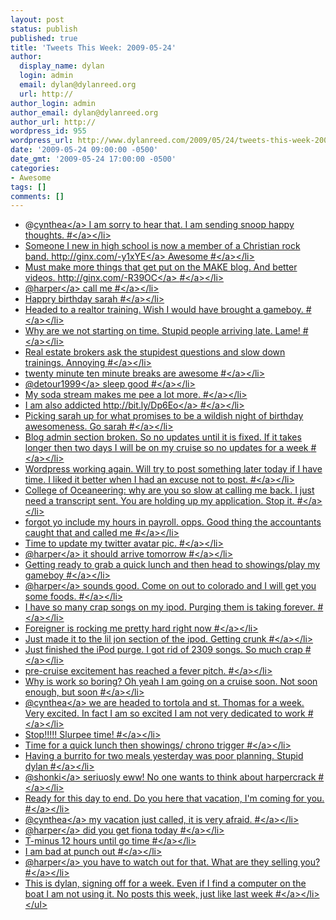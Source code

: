 ```yaml
---
layout: post
status: publish
published: true
title: 'Tweets This Week: 2009-05-24'
author:
  display_name: dylan
  login: admin
  email: dylan@dylanreed.org
  url: http://
author_login: admin
author_email: dylan@dylanreed.org
author_url: http://
wordpress_id: 955
wordpress_url: http://www.dylanreed.com/2009/05/24/tweets-this-week-2009-05-24/
date: '2009-05-24 09:00:00 -0500'
date_gmt: '2009-05-24 17:00:00 -0500'
categories:
- Awesome
tags: []
comments: []
---
```

<ul class="aktt_tweet_digest">
<li>@<a href="http:&#47;&#47;twitter.com&#47;cynthea">cynthea<&#47;a> I am sorry to hear that. I am sending snoop happy thoughts. <a href="http:&#47;&#47;twitter.com&#47;awesomeguy&#47;statuses&#47;1826716516">#<&#47;a><&#47;li>
<li>Someone I new in high school is now a member of a Christian rock band. <a href="http:&#47;&#47;ginx.com&#47;-y1xYE" rel="nofollow">http:&#47;&#47;ginx.com&#47;-y1xYE<&#47;a> Awesome <a href="http:&#47;&#47;twitter.com&#47;awesomeguy&#47;statuses&#47;1837184809">#<&#47;a><&#47;li>
<li>Must make more things that get put on the MAKE blog. And better videos. <a href="http:&#47;&#47;ginx.com&#47;-R39OC" rel="nofollow">http:&#47;&#47;ginx.com&#47;-R39OC<&#47;a> <a href="http:&#47;&#47;twitter.com&#47;awesomeguy&#47;statuses&#47;1839141985">#<&#47;a><&#47;li>
<li>@<a href="http:&#47;&#47;twitter.com&#47;harper">harper<&#47;a> call me <a href="http:&#47;&#47;twitter.com&#47;awesomeguy&#47;statuses&#47;1842748165">#<&#47;a><&#47;li>
<li>Happry birthday sarah <a href="http:&#47;&#47;twitter.com&#47;awesomeguy&#47;statuses&#47;1847261599">#<&#47;a><&#47;li>
<li>Headed to a realtor training. Wish I would have brought a gameboy. <a href="http:&#47;&#47;twitter.com&#47;awesomeguy&#47;statuses&#47;1847265785">#<&#47;a><&#47;li>
<li>Why are we not starting on time. Stupid people arriving late. Lame! <a href="http:&#47;&#47;twitter.com&#47;awesomeguy&#47;statuses&#47;1847410712">#<&#47;a><&#47;li>
<li>Real estate brokers ask the stupidest questions and slow down trainings. Annoying <a href="http:&#47;&#47;twitter.com&#47;awesomeguy&#47;statuses&#47;1848077760">#<&#47;a><&#47;li>
<li>twenty minute ten minute breaks are awesome <a href="http:&#47;&#47;twitter.com&#47;awesomeguy&#47;statuses&#47;1848249744">#<&#47;a><&#47;li>
<li>@<a href="http:&#47;&#47;twitter.com&#47;detour1999">detour1999<&#47;a> sleep good <a href="http:&#47;&#47;twitter.com&#47;awesomeguy&#47;statuses&#47;1849026892">#<&#47;a><&#47;li>
<li>My soda stream makes me pee a lot more. <a href="http:&#47;&#47;twitter.com&#47;awesomeguy&#47;statuses&#47;1849082572">#<&#47;a><&#47;li>
<li>I am also addicted <a href="http:&#47;&#47;bit.ly&#47;Dp6Eo" rel="nofollow">http:&#47;&#47;bit.ly&#47;Dp6Eo<&#47;a> <a href="http:&#47;&#47;twitter.com&#47;awesomeguy&#47;statuses&#47;1849609141">#<&#47;a><&#47;li>
<li>Picking sarah up for what promises to be a wildish night of birthday awesomeness. Go sarah <a href="http:&#47;&#47;twitter.com&#47;awesomeguy&#47;statuses&#47;1850953387">#<&#47;a><&#47;li>
<li>Blog admin section broken. So no updates until it is fixed. If it takes longer then two days I will be on my cruise so no updates for a week <a href="http:&#47;&#47;twitter.com&#47;awesomeguy&#47;statuses&#47;1859167947">#<&#47;a><&#47;li>
<li>Wordpress working again. Will try to post something later today if I have time. I liked it better when I had an excuse not to post. <a href="http:&#47;&#47;twitter.com&#47;awesomeguy&#47;statuses&#47;1859765427">#<&#47;a><&#47;li>
<li>College of Oceaneering: why are you so slow at calling me back. I just need a transcript sent. You are holding up my application. Stop it. <a href="http:&#47;&#47;twitter.com&#47;awesomeguy&#47;statuses&#47;1860151831">#<&#47;a><&#47;li>
<li>forgot yo include my hours in payroll. opps. Good thing the accountants caught that and called me <a href="http:&#47;&#47;twitter.com&#47;awesomeguy&#47;statuses&#47;1860287595">#<&#47;a><&#47;li>
<li>Time to update my twitter avatar pic. <a href="http:&#47;&#47;twitter.com&#47;awesomeguy&#47;statuses&#47;1860409106">#<&#47;a><&#47;li>
<li>@<a href="http:&#47;&#47;twitter.com&#47;harper">harper<&#47;a> it should arrive tomorrow <a href="http:&#47;&#47;twitter.com&#47;awesomeguy&#47;statuses&#47;1861482518">#<&#47;a><&#47;li>
<li>Getting ready to grab a quick lunch and then head to showings&#47;play my gameboy <a href="http:&#47;&#47;twitter.com&#47;awesomeguy&#47;statuses&#47;1862103367">#<&#47;a><&#47;li>
<li>@<a href="http:&#47;&#47;twitter.com&#47;harper">harper<&#47;a> sounds good. Come on out to colorado and I will get you some foods. <a href="http:&#47;&#47;twitter.com&#47;awesomeguy&#47;statuses&#47;1862549617">#<&#47;a><&#47;li>
<li>I have so many crap songs on my ipod. Purging them is taking forever. <a href="http:&#47;&#47;twitter.com&#47;awesomeguy&#47;statuses&#47;1862828618">#<&#47;a><&#47;li>
<li>Foreigner is rocking me pretty hard right now <a href="http:&#47;&#47;twitter.com&#47;awesomeguy&#47;statuses&#47;1862865827">#<&#47;a><&#47;li>
<li>Just made it to the lil jon section of the ipod. Getting crunk <a href="http:&#47;&#47;twitter.com&#47;awesomeguy&#47;statuses&#47;1863796561">#<&#47;a><&#47;li>
<li>Just finished the iPod purge. I got rid of 2309 songs. So much crap <a href="http:&#47;&#47;twitter.com&#47;awesomeguy&#47;statuses&#47;1871180853">#<&#47;a><&#47;li>
<li>pre-cruise excitement has reached a fever pitch. <a href="http:&#47;&#47;twitter.com&#47;awesomeguy&#47;statuses&#47;1871790396">#<&#47;a><&#47;li>
<li>Why is work so boring? Oh yeah I am going on a cruise soon. Not soon enough, but soon <a href="http:&#47;&#47;twitter.com&#47;awesomeguy&#47;statuses&#47;1872608692">#<&#47;a><&#47;li>
<li>@<a href="http:&#47;&#47;twitter.com&#47;cynthea">cynthea<&#47;a> we are headed to tortola and st. Thomas for a week. Very excited. In fact I am so excited I am not very dedicated to work <a href="http:&#47;&#47;twitter.com&#47;awesomeguy&#47;statuses&#47;1872687286">#<&#47;a><&#47;li>
<li>Stop!!!!!   Slurpee time! <a href="http:&#47;&#47;twitter.com&#47;awesomeguy&#47;statuses&#47;1873482639">#<&#47;a><&#47;li>
<li>Time for a quick lunch then showings&#47; chrono trigger <a href="http:&#47;&#47;twitter.com&#47;awesomeguy&#47;statuses&#47;1873626974">#<&#47;a><&#47;li>
<li>Having a burrito for two meals yesterday was poor planning. Stupid dylan <a href="http:&#47;&#47;twitter.com&#47;awesomeguy&#47;statuses&#47;1873898003">#<&#47;a><&#47;li>
<li>@<a href="http:&#47;&#47;twitter.com&#47;shonki">shonki<&#47;a> seriuosly eww! No one wants to think about harpercrack <a href="http:&#47;&#47;twitter.com&#47;awesomeguy&#47;statuses&#47;1875335633">#<&#47;a><&#47;li>
<li>Ready for this day to end. Do you here that vacation, I'm coming for you. <a href="http:&#47;&#47;twitter.com&#47;awesomeguy&#47;statuses&#47;1875768280">#<&#47;a><&#47;li>
<li>@<a href="http:&#47;&#47;twitter.com&#47;cynthea">cynthea<&#47;a> my vacation just called, it is very afraid. <a href="http:&#47;&#47;twitter.com&#47;awesomeguy&#47;statuses&#47;1876074475">#<&#47;a><&#47;li>
<li>@<a href="http:&#47;&#47;twitter.com&#47;harper">harper<&#47;a> did you get fiona today <a href="http:&#47;&#47;twitter.com&#47;awesomeguy&#47;statuses&#47;1878664348">#<&#47;a><&#47;li>
<li>T-minus 12 hours until go time <a href="http:&#47;&#47;twitter.com&#47;awesomeguy&#47;statuses&#47;1881528547">#<&#47;a><&#47;li>
<li>I am bad at punch out <a href="http:&#47;&#47;twitter.com&#47;awesomeguy&#47;statuses&#47;1883193395">#<&#47;a><&#47;li>
<li>@<a href="http:&#47;&#47;twitter.com&#47;harper">harper<&#47;a> you have to watch out for that. What are they selling you? <a href="http:&#47;&#47;twitter.com&#47;awesomeguy&#47;statuses&#47;1885311728">#<&#47;a><&#47;li>
<li>This is dylan, signing off for a week. Even if I find a computer on the boat I am not using it. No posts this week, just like last week <a href="http:&#47;&#47;twitter.com&#47;awesomeguy&#47;statuses&#47;1888654704">#<&#47;a><&#47;li><br />
<&#47;ul></p>
